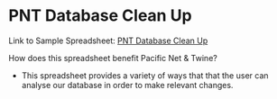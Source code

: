 # PNT Database Clean Up
Link to Sample Spreadsheet: [PNT Database Clean Up](https://docs.google.com/spreadsheets/d/1VxKbpgcOXsqlQmAPgA4jyQBMa2NeD4pnMZjBPBatkUQ/edit#gid=162688773)

How does this spreadsheet benefit Pacific Net & Twine?
- This spreadsheet provides a variety of ways that that the user can analyse our database in order to make relevant changes.
